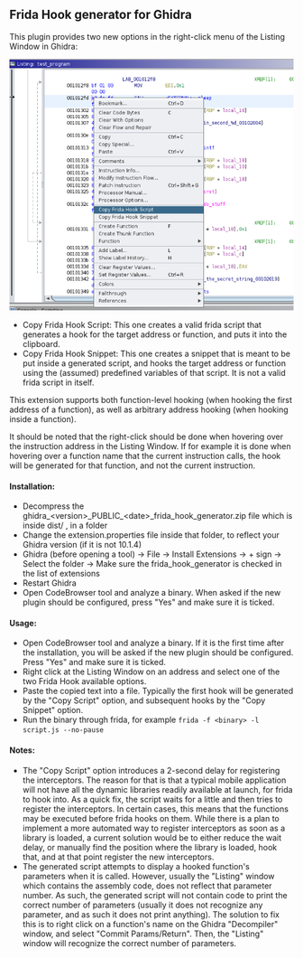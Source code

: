 ## Frida Hook generator for Ghidra



This plugin provides two new options in the right-click menu of the Listing Window in Ghidra:

![Hook-demo](images/Hook_demo.png)



- Copy Frida Hook Script: This one creates a valid frida script that generates a hook for the target address or function, and puts it into the clipboard. 
- Copy Frida Hook Snippet: This one creates a snippet that is meant to be put inside a generated script, and hooks the target address or function using the (assumed) predefined variables of that script. It is not a valid frida script in itself.

This extension supports both function-level hooking (when hooking the first address of a function), as well as arbitrary address hooking (when hooking inside a function).

It should be noted that the right-click should be done when hovering over the instruction address in the Listing Window. If for example it is done when hovering over a function name that the current instruction calls, the hook will be generated for that function, and not the current instruction.



#### Installation:

- Decompress the ghidra\_\<version\>\_PUBLIC\_\<date\>_frida_hook_generator.zip file which is inside dist/ , in a folder
- Change the extension.properties file inside that folder, to reflect your Ghidra version (if it is not 10.1.4)
- Ghidra (before opening a tool) -> File -> Install Extensions -> + sign -> Select the folder -> Make sure the frida_hook_generator is checked in the list of extensions
- Restart Ghidra
- Open CodeBrowser tool and analyze a binary. When asked if the new plugin should be configured, press "Yes" and make sure it is ticked. 



#### Usage:

- Open CodeBrowser tool and analyze a binary. If it is the first time after the installation, you will be asked if the new plugin should be configured. Press "Yes" and make sure it is ticked. 
- Right click at the Listing Window on an address and select one of the two Frida Hook available options.
- Paste the copied text into a file. Typically the first hook will be generated by the "Copy Script" option, and subsequent hooks by the "Copy Snippet" option.
- Run the binary through frida, for example `frida -f <binary> -l script.js --no-pause` 



#### Notes:

- The "Copy Script" option introduces a 2-second delay for registering the interceptors. The reason for that is that a typical mobile application will not have all the dynamic libraries readily available at launch, for frida to hook into. As a quick fix, the script waits for a little and then tries to register the interceptors.  In certain cases, this means that the functions may be executed before frida hooks on them. While there is a plan to implement a more automated way to register interceptors as soon as a library is loaded, a current solution would be to either reduce the wait delay, or manually find the position where the library is loaded, hook that, and at that point register the new interceptors.
- The generated script attempts to display a hooked function's parameters when it is called. However, usually the "Listing" window which contains the assembly code, does not reflect that parameter number. As such, the generated script will not contain code to print the correct number of parameters (usually it does not recognize any parameter, and as such it does not print anything). The solution to fix this is to right click on a function's name on the Ghidra "Decompiler" window, and select "Commit Params/Return". Then, the "Listing" window will recognize the correct number of parameters.
